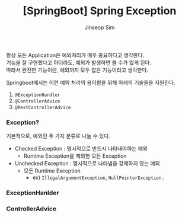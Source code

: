 ﻿---
layout: post
title: "[SpringBoot] Spring Exception"
categories: Springboot
tags: [java]
author:
  - Jinseop Sim
toc: true
---
항상 모든 Application은 예외처리가 매우 중요하다고 생각한다.  
기능을 잘 구현했다고 하더라도, 예외가 발생하면 쓸 수가 없게 된다.  
따라서 완전한 기능이란, 예외까지 모두 잡은 기능이라고 생각한다.  

Springboot에서는 이런 예외 처리의 용이함을 위해 아래의 기술들을 지원한다.  
1. ```@ExceptionHandler```
2. ```@ControllerAdvice```
3. ```@RestControllerAdvice```

### Exception?
기본적으로, 예외란 두 가지 분류로 나눌 수 있다.
- Checked Exception : 명시적으로 반드시 나타내야하는 예외
  - Runtime Exception을 제외한 모든 Exception
- Unchecked Exception : 명시적으로 나타냄을 강제하지 않는 예외
  - 모든 Runtime Exception
    - ex) ```IllegalArgumentException```, ```NullPointerException```..

### ExceptionHanlder
### ControllerAdvice